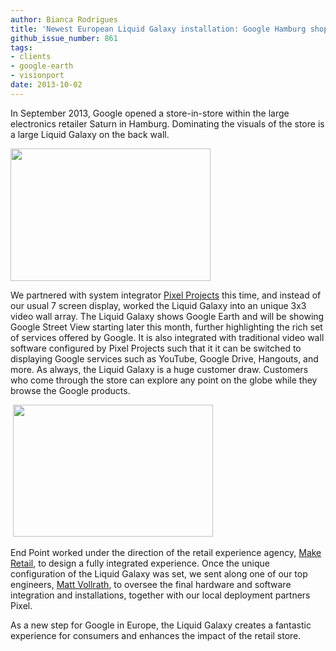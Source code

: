 ```yaml
---
author: Bianca Rodrigues
title: 'Newest European Liquid Galaxy installation: Google Hamburg shop-in-shop'
github_issue_number: 861
tags:
- clients
- google-earth
- visionport
date: 2013-10-02
---
```


In September 2013, Google opened a store-in-store within the large electronics retailer Saturn in Hamburg. Dominating the visuals of the store is a large Liquid Galaxy on the back wall.

<img height="212" src="http://www.mopo.de/image/view/2013/8/13/24308250,21727764,highRes,maxh,480,maxw,480,GoogleSaturnmenschen.jpg" width="320"/>

We partnered with system integrator [Pixel Projects](https://web.archive.org/web/20140529143009/http://www.pixelprojects.co.uk:80/) this time, and instead of our usual 7 screen display, worked the Liquid Galaxy into an unique 3x3 video wall array. The Liquid Galaxy shows Google Earth and will be showing Google Street View starting later this month, further highlighting the rich set of services offered by Google. It is also integrated with traditional video wall software configured by Pixel Projects such that it it can be switched to displaying Google services such as YouTube, Google Drive, Hangouts, and more. As always, the Liquid Galaxy is a huge customer draw. Customers who come through the store can explore any point on the globe while they browse the Google products.

 <img height="211" src="/blog/2013/10/newest-european-liquid-galaxy/image-0.jpeg" style="text-align: right;" width="320"/>

End Point worked under the direction of the retail experience agency, [Make Retail](http://www.makeretail.com/), to design a fully integrated experience. Once the unique configuration of the Liquid Galaxy was set, we sent along one of our top engineers, [Matt Vollrath](/team/matt-vollrath/), to oversee the final hardware and software integration and installations, together with our local deployment partners Pixel.

As a new step for Google in Europe, the Liquid Galaxy creates a fantastic experience for consumers and enhances the impact of the retail store.
